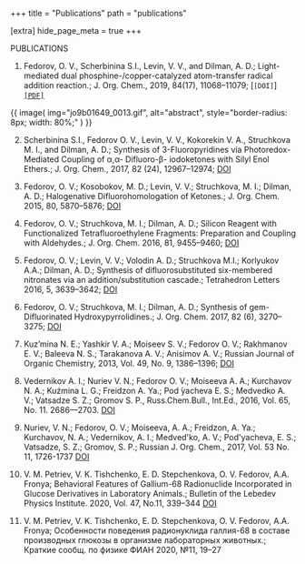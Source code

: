 +++
title = "Publications"
path = "publications"

[extra]
hide_page_meta = true
+++

PUBLICATIONS
1.	Fedorov, O. V., Scherbinina S.I., Levin, V. V., and Dilman, A. D.; Light-mediated dual phosphine-/copper-catalyzed atom-transfer radical addition reaction.; J. Org. Chem., 2019, 84(17), 11068–11079; [`[DOI]`] [`[PDF]`](fedorov2019.pdf)

{{ 
  image(
      img="jo9b01649_0013.gif", 
      alt="abstract", 
      style="border-radius: 8px; width: 80%;"
  )
}}

[DOI]: http://dx.doi.org/10.1021/acs.joc.9b01649
 
2.	Scherbinina S.I., Fedorov O. V., Levin, V. V., Kokorekin V. A., Struchkova M. I., and Dilman, A. D.; Synthesis of 3-Fluoropyridines via Photoredox-Mediated Coupling of α,α- Difluoro-β- iodoketones with Silyl Enol Ethers.; J. Org. Chem., 2017, 82 (24), 12967–12974; [DOI]
 
3.	Fedorov, O. V.; Kosobokov, M. D.; Levin, V. V.; Struchkova, M. I.; Dilman, A. D.; Halogenative Difluorohomologation of Ketones.; J. Org. Chem. 2015, 80, 5870–5876; [DOI]
 
4.	Fedorov, O. V.; Struchkova, M. I.; Dilman, A. D.; Silicon Reagent with Functionalized Tetrafluoroethylene Fragments: Preparation and Coupling with Aldehydes.; J. Org. Chem. 2016, 81, 9455–9460; [DOI]
 
5.	Fedorov, O. V.; Levin, V. V.; Volodin A. D.; Struchkova M.I.; Korlyukov A.A.; Dilman, A. D.; Synthesis of difluorosubstituted six-membered nitronates via an addition/substitution cascade.; Tetrahedron Letters 2016, 5, 3639–3642; [DOI]
 
6.	Fedorov, O. V.; Struchkova, M. I.; Dilman, A. D.; Synthesis of gem-Difluorinated Hydroxypyrrolidines.; J. Org. Chem. 2017, 82 (6), 3270–3275; [DOI]
 
7.	Kuz’mina N. E.; Yashkir V. A.; Moiseev S. V.; Fedorov O. V.; Rakhmanov E. V.; Baleeva N. S.; Tarakanova A. V.; Anisimov A. V.; Russian Journal of Organic Chemistry, 2013, Vol. 49, No. 9, 1386–1396; [DOI]

8.	Vedernikov A. I.; Nuriev V. N.; Fedorov O. V.; Moiseeva A. A.; Kurchavov N. A.; Kuźmina L. G.; Freidzon A. Ya.; Pod ́yacheva E. S.; Medvedko A. V.; Vatsadze S. Z.; Gromov S. P., Russ.Chem.Bull., Int.Ed., 2016, Vol. 65, No. 11. 2686—2703. [DOI]

9.	Nuriev, V. N.; Fedorov, O. V.; Moiseeva, A. A.; Freidzon, A. Ya.; Kurchavov, N. A.; Vedernikov, A. I.; Medved'ko, A. V.; Pod'yacheva, E. S.; Vatsadze, S. Z.; Gromov, S. P.; Russian J. Org. Chem., 2017, Vol. 53 No. 11, 1726-1737 [DOI]
 
10.	V. M. Petriev, V. K. Tishchenko, E. D. Stepchenkova, O. V. Fedorov, A.A. Fronya; Behavioral Features of Gallium-68 Radionuclide Incorporated in Glucose Derivatives in Laboratory Animals.; Bulletin of the Lebedev Physics Institute. 2020, Vol. 47, No.11, 339–344 [DOI]

11.	V. M. Petriev, V. K. Tishchenko, E. D. Stepchenkova, O. V. Fedorov, A.A. Fronya; Особенности поведения радионуклида галлия-68 в составе производных глюкозы в организме лабораторных животных.; Краткие сообщ. по физике ФИАН 2020, №11, 19–27
